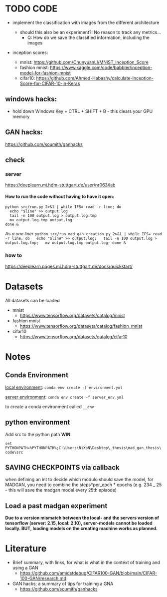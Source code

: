 # TODO CODE

- implement the classification with images from the different architecture

  - should this also be an experiment?! No reason to track any metrics...
    - Q: How do we save the classified information, including the images

- inception scores:
  - mnist: https://github.com/ChunyuanLI/MNIST_Inception_Score
  - fashion mnist: https://www.kaggle.com/code/babbler/inception-model-for-fashion-mnist
  - cifar10: https://github.com/Ahmed-Habashy/calculate-Inception-Score-for-CIFAR-10-in-Keras

## windows hacks:

- hold down Windows Key + CTRL + SHIFT + B - this clears your GPU memory

## GAN hacks:

https://github.com/soumith/ganhacks

## check

### server

https://deeplearn.mi.hdm-stuttgart.de/user/nr063/lab

#### How to run the code without having to have it open:

```
python src/run.py 2>&1 | while IFS= read -r line; do
  echo "$line" >> output.log
  tail -n 100 output.log > output.log.tmp
  mv output.log.tmp output.log
done &
```

_As a one liner_
`
python src/run_mad_gan_creation.py 2>&1 | while IFS= read -r line; do   echo "$line" >> output.log;   tail -n 100 output.log > output.log.tmp;   mv output.log.tmp output.log; done &
`

### how to

https://deeplearn.pages.mi.hdm-stuttgart.de/docs/quickstart/

# Datasets

All datasets can be loaded

- mnist
  - https://www.tensorflow.org/datasets/catalog/mnist
- fashion mnist
  - https://www.tensorflow.org/datasets/catalog/fashion_mnist
- cifar10
  - https://www.tensorflow.org/datasets/catalog/cifar10

# Notes

## Conda Environment

[local environment](./environment.yml):
`conda env create -f environment.yml`

[server environment](./server_env.yml):
`conda env create -f server_env.yml`

to create a conda environment called `__env`

## python environment

Add src to the python path
**WIN**

`set PYTHONPATH=%PYTHONPATH%;C:\Users\NiXoN\Desktop\_thesis\mad_gan_thesis\code\src`

## SAVING CHECKPOINTS via callback

when defining an int to decide which modulo should save the model, for MADGAN, you need to combine the steps*per_epch * epochs (e.g. 234 \_ 25 - this will save the madgan model every 25th episode)

## Load a past madgan experiment

**Due to a version mismatch between the local- and the servers version of tensorflow (server: 2.15, local: 2.10), server-models cannot be loaded locally. BUT, loading models on the creating machine works as planned.**

# Literature

- Brief summary, with links, for what is what in the context of training and using a GAN
  - https://github.com/amidstdebug/CIFAR100-GAN/blob/main/CIFAR-100-GAN/research.md
- GAN hacks; a summary of tips for training a GNA
  - https://github.com/soumith/ganhacks
